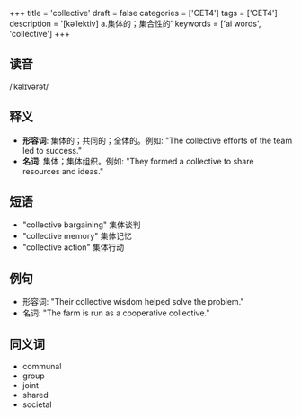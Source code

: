 +++
title = 'collective'
draft = false
categories = ['CET4']
tags = ['CET4']
description = '[kəˈlektiv] a.集体的；集合性的'
keywords = ['ai words', 'collective']
+++

## 读音
/ˈkəlɪvərət/

## 释义
- **形容词**: 集体的；共同的；全体的。例如: "The collective efforts of the team led to success."
- **名词**: 集体；集体组织。例如: "They formed a collective to share resources and ideas."

## 短语
- "collective bargaining" 集体谈判
- "collective memory" 集体记忆
- "collective action" 集体行动

## 例句
- 形容词: "Their collective wisdom helped solve the problem."
- 名词: "The farm is run as a cooperative collective."

## 同义词
- communal
- group
- joint
- shared
- societal

